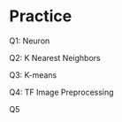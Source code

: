 # Practice  
Q1: Neuron                                          
               
Q2: K Nearest Neighbors        
                          
Q3: K-means                           
         
Q4: TF Image Preprocessing                       
        
Q5        
